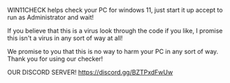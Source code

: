 WIN11CHECK helps check your PC for windows 11, just start it up accept to run as Administrator and wait! 

If you believe that this is a virus look through the code if you like, I promise this isn't a virus in any sort of way at all!

We promise to you that this is no way to harm your PC in any sort of way. Thank you for using our checker!

OUR DISCORD SERVER! https://discord.gg/BZTPxdFwUw
